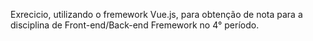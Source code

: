 Exrecicio, utilizando o fremework Vue.js, para obtenção de nota para a disciplina de Front-end/Back-end Fremework no 4° período.
